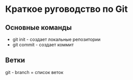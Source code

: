 # Краткое руговодство по Git
## Основные команды
* git init - создает локальные репозитории
* git commit - создает коммит
## Ветки
git - branch = список веток
